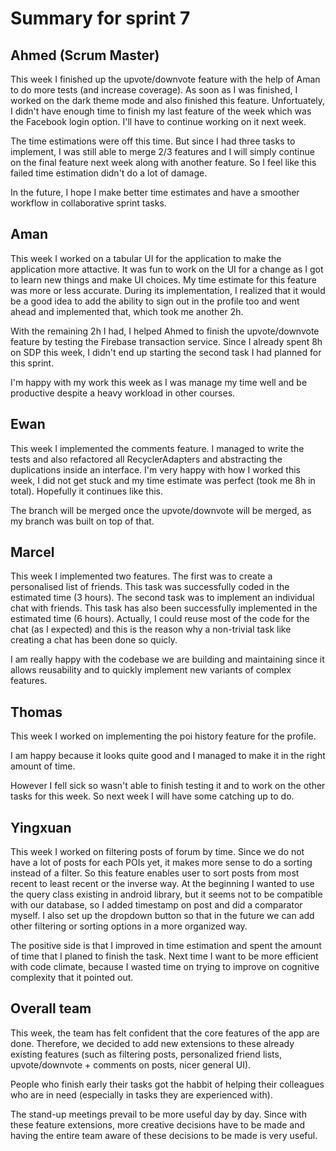 # Summary for sprint 7

## Ahmed (Scrum Master)

This week I finished up the upvote/downvote feature with the help of Aman to do more tests (and increase coverage). As soon as I was finished, I worked on the dark theme mode and also finished this feature. Unfortuately, I didn't have enough time to finish my last feature of the week which was the Facebook login option. I'll have to continue working on it next week.

The time estimations were off this time. But since I had three tasks to implement, I was still able to merge 2/3 features and I will simply continue on the final feature next week along with another feature. So I feel like this failed time estimation didn't do a lot of damage.

In the future, I hope I make better time estimates and have a smoother workflow in collaborative sprint tasks.

## Aman

This week I worked on a tabular UI for the application to make the application more attactive. It was fun to work on the UI for a change as I got to learn new things and make UI choices. My time estimate for this feature was more or less accurate. During its implementation, I realized that it would be a good idea to add the ability to sign out in the profile too and went ahead and implemented that, which took me another 2h.

With the remaining 2h I had, I helped Ahmed to finish the upvote/downvote feature by testing the Firebase transaction service. Since I already spent 8h on SDP this week, I didn't end up starting the second task I had planned for this sprint.

I'm happy with my work this week as I was manage my time well and be productive despite a heavy workload in other courses.


## Ewan 
This week I implemented the comments feature. I managed to write the tests and also refactored all RecyclerAdapters and abstracting the duplications inside an interface.
I'm very happy with how I worked this week, I did not get stuck and my time estimate was perfect (took me 8h in total). Hopefully it continues like this.

The branch will be merged once the upvote/downvote will be merged, as my branch was built on top of that.


## Marcel 

This week I implemented two features. The first was to create a personalised list of friends. This task was successfully coded in the estimated time (3 hours). The second task was to implement an individual chat with friends. This task has also been successfully implemented in the estimated time (6 hours). Actually, I could reuse most of the code for the chat (as I expected) and this is the reason why a non-trivial task like creating a chat has been done so quicly.

I am really happy with the codebase we are building and maintaining since it allows reusability and to quickly implement new variants of complex features.


## Thomas

This week I worked on implementing the poi history feature for the profile.

I am happy because it looks quite good and I managed to make it in the right amount of time.

However I fell sick so wasn't able to finish testing it and to work on the other tasks for this week. So next week I will have some catching up to do.


## Yingxuan

This week I worked on filtering posts of forum by time. Since we do not have a lot of posts for each POIs yet, it makes more sense to do a sorting instead of a filter. So this feature enables user to sort posts from most recent to least recent or the inverse way. At the beginning I wanted to use the query class existing in android library, but it seems not to be compatible with our database, so I added timestamp on post and did a comparator myself. I also set up the dropdown button so that in the future we can add other filtering or sorting options in a more organized way.

The positive side is that I improved in time estimation and spent the amount of time that I planed to finish the task. Next time I want to be more efficient with code climate, because I wasted time on trying to improve on cognitive complexity that it pointed out.


## Overall team

This week, the team has felt confident that the core features of the app are done. Therefore, we decided to add new extensions to these already existing features (such as filtering posts, personalized friend lists, upvote/downvote + comments on posts, nicer general UI).

People who finish early their tasks got the habbit of helping their colleagues who are in need (especially in tasks they are experienced with).

The stand-up meetings prevail to be more useful day by day. Since with these feature extensions, more creative decisions have to be made and having the entire team aware of these decisions to be made is very useful.
